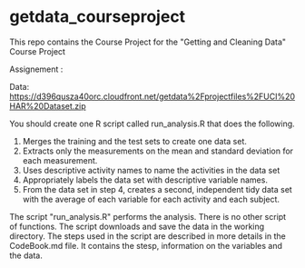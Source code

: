 # getdata_courseproject
This repo contains the Course Project for the "Getting and Cleaning Data" Course Project

Assignement :

Data: 
https://d396qusza40orc.cloudfront.net/getdata%2Fprojectfiles%2FUCI%20HAR%20Dataset.zip 

You should create one R script called run_analysis.R that does the following. 
1. Merges the training and the test sets to create one data set.
2. Extracts only the measurements on the mean and standard deviation for each measurement. 
3. Uses descriptive activity names to name the activities in the data set
4. Appropriately labels the data set with descriptive variable names. 
5. From the data set in step 4, creates a second, independent tidy data set with the average of each variable for each activity and each subject.

The script "run_analysis.R" performs the analysis. There is no other script of functions.
The script downloads and save the data in the working directory.
The steps used in the script are described in more details in the CodeBook.md file.
It contains the stesp, information on the variables and the data.
